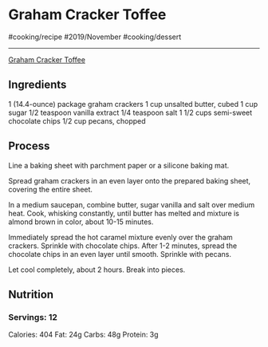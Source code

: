 # Graham Cracker Toffee
#cooking/recipe #2019/November #cooking/dessert
- - - -
 [Graham Cracker Toffee](https://damndelicious.net/2016/12/02/graham-cracker-toffee/) 

## Ingredients
1 (14.4-ounce) package graham crackers
1 cup unsalted butter, cubed
1 cup sugar
1/2 teaspoon vanilla extract
1/4 teaspoon salt
1 1/2 cups semi-sweet chocolate chips
1/2 cup pecans, chopped

## Process
Line a baking sheet with parchment paper or a silicone baking mat.

Spread graham crackers in an even layer onto the prepared baking sheet, covering the entire sheet.

In a medium saucepan, combine butter, sugar vanilla and salt over medium heat. Cook, whisking constantly, until butter has melted and mixture is almond brown in color, about 10-15 minutes.

Immediately spread the hot caramel mixture evenly over the graham crackers. Sprinkle with chocolate chips. After 1-2 minutes, spread the chocolate chips in an even layer until smooth. Sprinkle with pecans.

Let cool completely, about 2 hours. Break into pieces.

## Nutrition
### Servings: 12
Calories:  404
Fat: 24g
Carbs: 48g
Protein: 3g